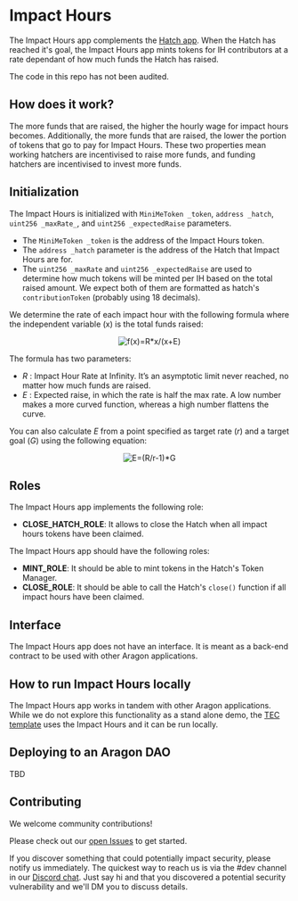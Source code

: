 # Impact Hours

The Impact Hours app complements the [Hatch app](https://github.com/tecommons/hatch-app). When the Hatch has reached it's goal, the Impact Hours app mints tokens for IH contributors at a rate dependant of how much funds the Hatch has raised.

The code in this repo has not been audited.

## How does it work?

The more funds that are raised, the higher the hourly wage for impact hours becomes. Additionally, the more funds that are raised, the lower the portion of tokens that go to pay for Impact Hours. These two properties mean working hatchers are incentivised to raise more funds, and funding hatchers are incentivised to invest more funds.

## Initialization

The Impact Hours is initialized with `MiniMeToken _token`, `address _hatch`, `uint256 _maxRate_`, and `uint256 _expectedRaise` parameters.
- The `MiniMeToken _token` is the address of the Impact Hours token.
- The `address _hatch` parameter is the address of the Hatch that Impact Hours are for.
- The `uint256 _maxRate` and `uint256 _expectedRaise` are used to determine how much tokens will be minted per IH based on the total raised amount. We expect both of them are formatted as hatch's `contributionToken` (probably using 18 decimals).

We determine the rate of each impact hour with the following formula where the independent variable (x) is the total funds raised:

<p align="center"><img alt="f(x)=R*x/(x+E)" src="https://render.githubusercontent.com/render/math?math=f(x)=R\frac{x}{x%2bE}" /></p>

The formula has two parameters:
* _R_ : Impact Hour Rate at Infinity. It’s an asymptotic limit never reached, no matter how much funds are raised.
* _E_ : Expected raise, in which the rate is half the max rate. A low number makes a more curved function, whereas a high number flattens the curve.

You can also calculate _E_ from a point specified as target rate (_r_) and a target goal (_G_) using the following equation:

<p align="center"><img alt="E=(R/r-1)*G" src="https://render.githubusercontent.com/render/math?math=E=\left(\frac{R}{r}-1\right)G" /></p>

## Roles

The Impact Hours app implements the following role:
- **CLOSE_HATCH_ROLE**: It allows to close the Hatch when all impact hours tokens have been claimed.

The Impact Hours app should have the following roles:
- **MINT_ROLE**: It should be able to mint tokens in the Hatch's Token Manager.
- **CLOSE_ROLE**: It should be able to call the Hatch's `close()` function if all impact hours have been claimed.

## Interface

The Impact Hours app does not have an interface. It is meant as a back-end contract to be used with other Aragon applications.

## How to run Impact Hours locally

The Impact Hours app works in tandem with other Aragon applications. While we do not explore this functionality as a stand alone demo, the [TEC template](https://github.com/TECommons/tec-template) uses the Impact Hours and it can be run locally.

## Deploying to an Aragon DAO

TBD

## Contributing

We welcome community contributions!

Please check out our [open Issues](https://github.com/TECommons/impact-hours/issues) to get started.

If you discover something that could potentially impact security, please notify us immediately. The quickest way to reach us is via the #dev channel in our [Discord chat](https://discord.gg/n58U4hA). Just say hi and that you discovered a potential security vulnerability and we'll DM you to discuss details.
